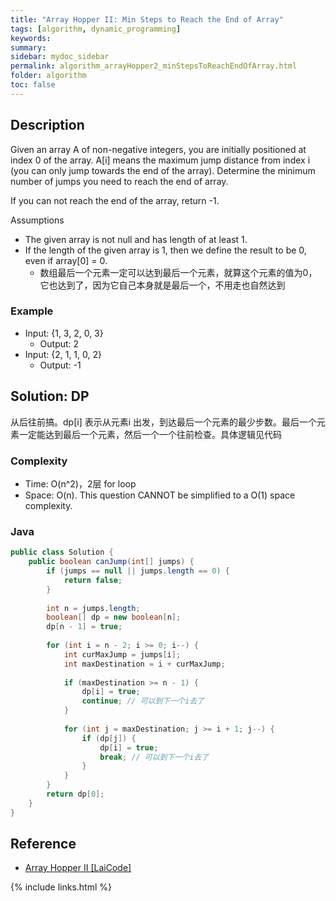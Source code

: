 ```yaml
---
title: "Array Hopper II: Min Steps to Reach the End of Array"
tags: [algorithm, dynamic_programming]
keywords:
summary:
sidebar: mydoc_sidebar
permalink: algorithm_arrayHopper2_minStepsToReachEndOfArray.html
folder: algorithm
toc: false
---
```


## Description
Given an array A of non-negative integers, you are initially positioned at index 0 of the array. A[i] means the maximum jump distance from index i (you can only jump towards the end of the array). Determine the minimum number of jumps you need to reach the end of array. 

If you can not reach the end of the array, return -1.

Assumptions
* The given array is not null and has length of at least 1.
* If the length of the given array is 1, then we define the result to be 0, even if array[0] = 0.
  * 数组最后一个元素一定可以达到最后一个元素，就算这个元素的值为0，它也达到了，因为它自己本身就是最后一个，不用走也自然达到

### Example
* Input: {1, 3, 2, 0, 3}
  * Output: 2
* Input: {2, 1, 1, 0, 2}
  * Output: -1
  
## Solution: DP
从后往前搞。dp[i] 表示从元素i 出发，到达最后一个元素的最少步数。最后一个元素一定能达到最后一个元素，然后一个一个往前检查。具体逻辑见代码

### Complexity
* Time: O(n^2)，2层 for loop
* Space: O(n). This question CANNOT be simplified to a O(1) space complexity.

### Java
```java
public class Solution {
    public boolean canJump(int[] jumps) {
        if (jumps == null || jumps.length == 0) {
            return false;
        }
      
        int n = jumps.length;
        boolean[] dp = new boolean[n];
        dp[n - 1] = true;
      
        for (int i = n - 2; i >= 0; i--) {
            int curMaxJump = jumps[i];
            int maxDestination = i + curMaxJump;
            
            if (maxDestination >= n - 1) {
                dp[i] = true;
                continue; // 可以到下一个i去了
            }
            
            for (int j = maxDestination; j >= i + 1; j--) {
                if (dp[j]) {
                    dp[i] = true;
                    break; // 可以到下一个i去了
                }
            }
        }
        return dp[0];
    }
}
```

## Reference
* [Array Hopper II [LaiCode]](https://app.laicode.io/app/problem/89)

{% include links.html %}
